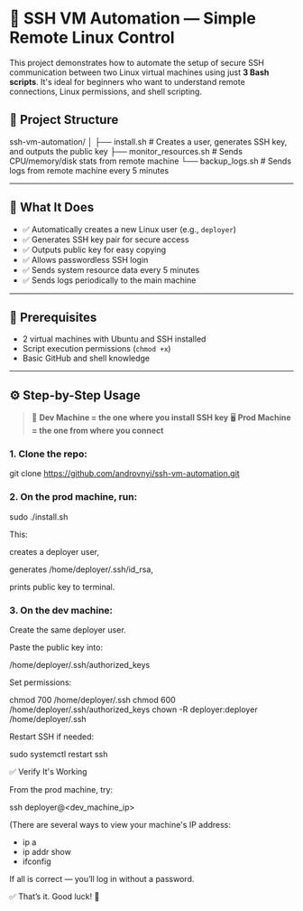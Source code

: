 # 🔐 SSH VM Automation — Simple Remote Linux Control

This project demonstrates how to automate the setup of secure SSH communication between two Linux virtual machines using just **3 Bash scripts**. It's ideal for beginners who want to understand remote connections, Linux permissions, and shell scripting.

## 📁 Project Structure

ssh-vm-automation/
│
├── install.sh # Creates a user, generates SSH key, and outputs the public key
├── monitor_resources.sh # Sends CPU/memory/disk stats from remote machine
└── backup_logs.sh # Sends logs from remote machine every 5 minutes


---

## 🚀 What It Does

- ✅ Automatically creates a new Linux user (e.g., `deployer`)
- ✅ Generates SSH key pair for secure access
- ✅ Outputs public key for easy copying
- ✅ Allows passwordless SSH login
- ✅ Sends system resource data every 5 minutes
- ✅ Sends logs periodically to the main machine

---

## 🧠 Prerequisites

- 2 virtual machines with Ubuntu and SSH installed
- Script execution permissions (`chmod +x`)
- Basic GitHub and shell knowledge

---

## ⚙️ Step-by-Step Usage

> 🧪 **Dev Machine = the one where you install SSH key**
> 🖥 **Prod Machine = the one from where you connect**

### 1. Clone the repo:

git clone https://github.com/androvnyi/ssh-vm-automation.git

### 2. On the prod machine, run:

sudo ./install.sh

This:

creates a deployer user,

generates /home/deployer/.ssh/id_rsa,

prints public key to terminal.


### 3. On the dev machine:
Create the same deployer user.

Paste the public key into:

/home/deployer/.ssh/authorized_keys


Set permissions:


chmod 700 /home/deployer/.ssh
chmod 600 /home/deployer/.ssh/authorized_keys
chown -R deployer:deployer /home/deployer/.ssh


Restart SSH if needed:


sudo systemctl restart ssh


✅ Verify It's Working


From the prod machine, try:

ssh deployer@<dev_machine_ip>

(There are several ways to view your machine's IP address:
- ip a
- ip addr show
- ifconfig

If all is correct — you’ll log in without a password.


✅ That’s it. Good luck! 🙂
